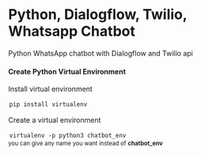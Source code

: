 <style>
  code{
  display: block;
  padding: 2px;
  }
</style>
<h1> Python, Dialogflow, Twilio, Whatsapp Chatbot </h1>
<p>Python WhatsApp chatbot with Dialogflow and Twilio api</p>

<h4 id="virtualenv">Create Python Virtual Environment </h4>
<p>Install virtual environment</p>
<code>pip install virtualenv</code>
<p>Create a virtual environment</p>
<code>virtualenv -p python3 chatbot_env</code>
<small>you can give any name you want instead of <b>chatbot_env</b></small>
